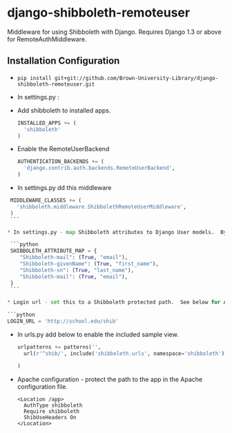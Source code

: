 django-shibboleth-remoteuser
============================

Middleware for using Shibboleth with Django.  Requires Django 1.3 or above for RemoteAuthMiddleware.

Installation Configuration
------
 * ```pip install git+git://github.com/Brown-University-Library/django-shibboleth-remoteuser.git```
 
 * In settings.py :
 
  * Add shibboleth to installed apps.  

    ```python
    INSTALLED_APPS += (
      'shibboleth'
    )
    ```

  * Enable the RemoteUserBackend
    
    ```python
    AUTHENTICATION_BACKENDS += (
      'django.contrib.auth.backends.RemoteUserBackend',
    )
    ```

  * In settings.py dd this middleware
   
   ```python
    MIDDLEWARE_CLASSES += (
      'shibboleth.middleware.ShibbolethRemoteUserMiddleware',
    )
    ```

  * In settings.py - map Shibboleth attributes to Django User models.  By default only the username will be pulled from the Shibboleth headers.

    ```python   
    SHIBBOLETH_ATTRIBUTE_MAP = {
       "Shibboleth-mail": (True, "email"),
       "Shibboleth-givenName": (True, "first_name"),
       "Shibboleth-sn": (True, "last_name"),
       "Shibboleth-mail": (True, "email"),
    }
    ```
    
  * Login url - set this to a Shibboleth protected path.  See below for Apache configuration.
   
   ```python
   LOGIN_URL = 'http://school.edu/shib'
   ```
 

 * In urls.py add below to enable the included sample view.

    ```python
    urlpatterns += patterns('',
      url(r'^shib/', include('shibboleth.urls', namespace='shibboleth')),
    
    )
    ```

 * Apache configuration - protect the path to the app in the Apache configuration file.
   
    ```    
    <Location /app>
      AuthType shibboleth
      Require shibboleth
      ShibUseHeaders On
    </Location>
    ```

